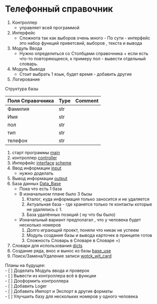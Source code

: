 # Телефонный справочник

1. Контроллер
    * управляет всей программой
2. Интерфейс
    * Сложнота так как выборов очень много - По сути - интерфейс это набор функций приветсвий, выборов , текста и вывода 
3. Модуль Ввода
    * Нужно определиться со Столбцами справочника + если есть что-то повторяющееся, к примеру пол - вывести отдельный словарь.
4. Модуль Вывода
    * Стоит выбрать 1 язык, будет время - добавить другие
5. Логирование

Структура базы

|Поля Справочника | Type | Comment |
| ----- | ----- | ----- |
|Фамилия | str| |
|Имя | str | |
|пол | str | |
|тип| str ||
|телефон| str|

1. старт программы [main](main.py)
2. контроллер [controller](controller.py)
3. Интерфейс [interface](interface.py) [scheme](interface_scheme.drawio)
4. Ввод информации [input](input_name.py)
    * нужно доделать
5. Вывод информации [output](data_output.py)
6. База данных [Data_Base](phone_numbers.json)
    * Пока что есть 1 база
    * В изначальном плане было 3 бызы
        1. Кталог, куда информация только заносится и не удаляется
        2. Актуальная база - где хранятся только те контакты которые не удалялись с 1.
        3. База удалённых позиций ( ну что бы было)
    * Изначальный вариант предполагал , что у человека будет несколько номеров
        1. Долго играющий проект, поняли что никак не успеем
        2. Модуль создания базы и вывода карточек в принцепе готов
        3. Сложность Словарь в Словаре в Словаре =)
7. Словари для использования [dicts](dict/dictionarys.py)
8. Создание ряда, внос и вынос из базы [base_use](worck_with_base)
9. Поиск/Замена/Удаление записи [wotck_wit_card](Look_up_delete_add)

Планы на будущее:  
    - [ ] Доделать Модуль ввода и проверок  
    - [ ] Вывести из контроллера всё в функции  
    - [ ] Дооформить контроллера  
    - [ ] Добавить Loger   
    - [ ] Добавить Импорт и Экспорт в другие форматы  
    - [ ] Улучшить базу для нескольких номеров у одного человека 